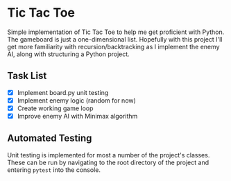 # Tic Tac Toe

Simple implementation of Tic Tac Toe to help me get proficient with Python. The gameboard is just a one-dimensional list. Hopefully with this project I'll get more familiarity with recursion/backtracking as I implement the enemy AI, along with structuring a Python project. 

## Task List
- [x] Implement board.py unit testing  
- [x] Implement enemy logic (random for now) 
- [x] Create working game loop  
- [x] Improve enemy AI with Minimax algorithm 

## Automated Testing 
Unit testing is implemented for most a number of the project's classes. These can be run by navigating to the root directory of the project and entering `pytest` into the console. 